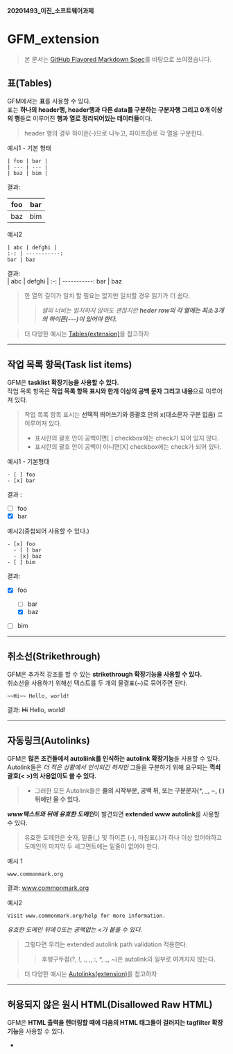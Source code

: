 #### 20201493_이진_소프트웨어과제
# GFM_extension
> 본 문서는 [GitHub Flavored Markdown Spec](https://github.github.com/gfm/#disallowed-raw-html-extension-)를 바탕으로 쓰여졌습니다.
## 표(Tables)

GFM에서는 **표**를 사용할 수 있다.  
표는 **하나의 header행, header행과 다른 data를 구분하는 구분자행 그리고 0개 이상의 행**들로 이루어진 **행과 열로 정리되어있는 데이터들**이다.  
> header 행의 경우 하이픈(-)으로 나누고, 파이프(|)로 각 열을 구분한다. 

예시1 - 기본 형태  

    | foo | bar |  
    | --- | --- |  
    | baz | bim |  
결과:  

 | foo | bar |  
 | --- | --- |  
 | baz | bim |  

예시2  

    | abc | defghi |
    :-: | -----------:
    bar | baz  
    
결과:  
| abc | defghi |
:-: | -----------:
bar | baz  

> 한 열의 길이가 일치 할 필요는 없지만 일치할 경우 읽기가 더 쉽다.
>> *셀의 너비는 일치하지 않아도 괜찮지만* ***heder row의 각 열에는 최소 3개의 하이픈(---)이 있어야 한다.***   

> 더 다양한 예시는 [Tables(extension)](https://github.github.com/gfm/#tables-extension-)을 참고하자  

---
## 작업 목록 항목(Task list items)
GFM은 **tasklist 확장기능을 사용할 수 있다.**  
작업 목록 항목은 **작업 목록 항목 표시와 한개 이상의 공백 문자 그리고 내용**으로 이루어져 있다.  
>작업 목록 항목 표시는 **선택적 띄어쓰기와 중괄호 안의 x(대소문자 구분 없음)** 로 이루어져 있다.
> - 표시란의 괄호 안이 공백이면[ ] checkbox에는 check가 되어 있지 않다.
> - 표시란의 괄호 안이 공백이 아니면[X] checkbox에는 check가 되어 있다.  

예시1 - 기본형태   


    - [ ] foo
    - [x] bar

결과 :   
- [ ] foo
- [x] bar

예시2(중첩되어 사용할 수 있다.)  

    - [x] foo  
      - [ ] bar  
      - [x] baz  
    - [ ] bim    

결과:  
- [x] foo
  - [ ] bar
  - [x] baz
- [ ] bim



---  
## 취소선(Strikethrough)  
GFM은 추가적 강조를 할 수 있는 **strikethrough 확장기능을 사용할 수 있다.**  
취소선을 사용하기 위해선 텍스트를 두 개의 물결표(~)로 묶어주면 된다.  
  
    ~~Hi~~ Hello, world!

결과: ~~Hi~~ Hello, world!

---  
## 자동링크(Autolinks) 

GFM은 **많은 조건들에서 autoliink를 인식하는 autolink 확장기능**을 사용할 수 있다.  
Autolink들은 *더 적은 상황에서 인식되긴 하지만* 그들을 구분하기 위해 요구되는 **꺽쇠괄호(< >)의 사용없이도 쓸 수 있다.**  
>- 그러한 모든 Autolink들은 **줄의 시작부분, 공백 뒤, 또는 구분문자(\*, \_, ~, ( )뒤에만 올 수 있다.**  

***www텍스트와 뒤에 유효한 도메인***이 발견되면 **extended www autolink**를 사용할 수 있다.
> 유효한 도메인은 숫자, 밑줄(\_) 및 하이픈 (-), 마침표(.)가 하나 이상 있어야하고 도메인의 마지막 두 세그먼트에는 밑줄이 없어야 한다.

예시 1
    
    www.commonmark.org
    
결과: www.commonmark.org  

예시2
    
    Visit www.commonmark.org/help for more information.
    
*유효한 도메인 뒤에 0또는 공백없는 <가 붙을 수 있다.*
> 그렇다면 우리는  extended autolink path validation 적용한다.
>> 후행구두점(?, !, ., ,, :, *, _, ~)은 autolink의 일부로 여겨지지 않는다.


> 더 다양한 예시는 [Autolinks(extension)](https://github.github.com/gfm/#autolinks-extension-)를 참고하자

---
## 허용되지 않은 원시 HTML(Disallowed Raw HTML)

GFM은 **HTML 출력을 렌더링할 때에 다음의 HTML 태그들이 걸러지는 tagfilter 확장기능**을 사용할 수 있다.

- <title>
- <textarea>
- <style>
- <xmp>
- <iframe>
- <noembed>
- <noframes>
- <script>
- <plaintext>

이 태그는 특히 HTML이 고유한 방식으로 해석되는 방식을 변경하기 때문에 선택된다.  
***필터링은 <을 \&lt; 로 대체하며 진행된다.***  
다른 HTML 태그들은 변경되지 않고 그대로 남아있는다.


----
추가적인 참고자료들 
> -[Mastering Markdown](https://guides.github.com/features/mastering-markdown/)  
> -[Writing on Github](https://docs.github.com/en/github/writing-on-github)
